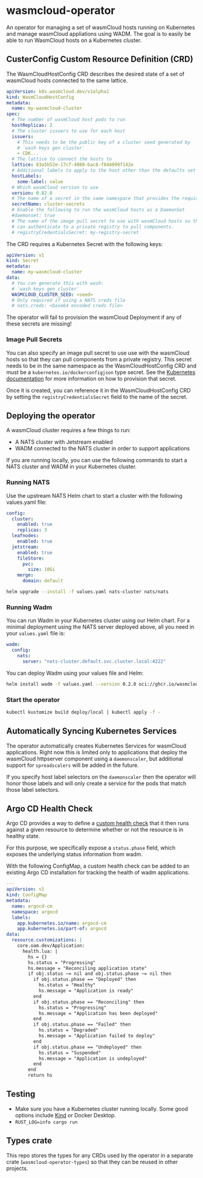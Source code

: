 # wasmcloud-operator

An operator for managing a set of wasmCloud hosts running on Kubernetes and
manage wasmCloud appliations using WADM.
The goal is to easily be able to run WasmCloud hosts on a Kubernetes cluster.

## CusterConfig Custom Resource Definition (CRD)

The WasmCloudHostConfig CRD describes the desired state of a set of wasmCloud
hosts connected to the same lattice.

```yaml
apiVersion: k8s.wasmcloud.dev/v1alpha1
kind: WasmCloudHostConfig
metadata:
  name: my-wasmcloud-cluster
spec:
  # The number of wasmCloud host pods to run
  hostReplicas: 2
  # The cluster issuers to use for each host
  issuers:
    # This needs to be the public key of a cluster seed generated by
    # `wash keys gen cluster`
    - CDK...
  # The lattice to connect the hosts to
  lattice: 83a5b52e-17cf-4080-bac8-f844099f142e
  # Additional labels to apply to the host other than the defaults set in the operator
  hostLabels:
    some-label: value
  # Which wasmCloud version to use
  version: 0.82.0
  # The name of a secret in the same namespace that provides the required secrets.
  secretName: cluster-secrets
  # Enable the following to run the wasmCloud hosts as a DaemonSet
  #daemonset: true
  # The name of the image pull secret to use with wasmCloud hosts so that they
  # can authenticate to a private registry to pull components.
  # registryCredentialsSecret: my-registry-secret
```

The CRD requires a Kubernetes Secret with the following keys:

```yaml
apiVersion: v1
kind: Secret
metadata:
  name: my-wasmcloud-cluster
data:
  # You can generate this with wash:
  # `wash keys gen cluster`
  WASMCLOUD_CLUSTER_SEED: <seed>
  # Only required if using a NATS creds file
  # nats.creds: <base64 encoded creds file>
```

The operator will fail to provision the wasmCloud Deployment if any of these
secrets are missing!

### Image Pull Secrets

You can also specify an image pull secret to use use with the wasmCloud hosts
so that they can pull components from a private registry. This secret needs to
be in the same namespace as the WasmCloudHostConfig CRD and must be a
`kubernetes.io/dockerconfigjson` type secret. See the [Kubernetes
documentation](https://kubernetes.io/docs/tasks/configure-pod-container/pull-image-private-registry/#registry-secret-existing-credentials)
for more information on how to provision that secret.

Once it is created, you can reference it in the WasmCloudHostConfig CRD by
setting the `registryCredentialsSecret` field to the name of the secret.

## Deploying the operator

A wasmCloud cluster requires a few things to run:

- A NATS cluster with Jetstream enabled
- WADM connected to the NATS cluster in order to support applications

If you are running locally, you can use the following commands to start a
NATS cluster and WADM in your Kubernetes cluster.

### Running NATS

Use the upstream NATS Helm chart to start a cluster with the following
values.yaml file:

```yaml
config:
  cluster:
    enabled: true
    replicas: 3
  leafnodes:
    enabled: true
  jetstream:
    enabled: true
    fileStore:
      pvc:
        size: 10Gi
    merge:
      domain: default
```

```sh
helm upgrade --install -f values.yaml nats-cluster nats/nats
```

### Running Wadm

You can run Wadm in your Kubernetes cluster using our Helm chart. For a minimal deployment using the
NATS server deployed above, all you need in your `values.yaml` file is:

```yaml
wadm:
  config:
    nats:
      server: "nats-cluster.default.svc.cluster.local:4222"
```

You can deploy Wadm using your values file and Helm:

```sh
helm install wadm -f values.yaml --version 0.2.0 oci://ghcr.io/wasmcloud/charts/wadm
```

### Start the operator

```sh
kubectl kustomize build deploy/local | kubectl apply -f -
```

## Automatically Syncing Kubernetes Services

The operator automatically creates Kubernetes Services for wasmCloud
applications. Right now this is limited only to applications that deploy the
wasmCloud httpserver component using a `daemonscaler`, but additional support
for `spreadscalers` will be added in the future.

If you specify host label selectors on the `daemonscaler` then the operator
will honor those labels and will only create a service for the pods that match
those label selectors.

## Argo CD Health Check

Argo CD provides a way to define a [custom health
check](https://argo-cd.readthedocs.io/en/stable/operator-manual/health/#custom-health-checks)
that it then runs against a given resource to determine whether or not the
resource is in healthy state.

For this purpose, we specifically expose a `status.phase` field, which exposes
the underlying status information from wadm.

With the following ConfigMap, a custom health check can be added to an existing
Argo CD installation for tracking the health of wadm applications.

```yaml
---
apiVersion: v1
kind: ConfigMap
metadata:
  name: argocd-cm
  namespace: argocd
  labels:
    app.kubernetes.io/name: argocd-cm
    app.kubernetes.io/part-of: argocd
data:
  resource.customizations: |
    core.oam.dev/Application:
      health.lua: |
        hs = {}
        hs.status = "Progressing"
        hs.message = "Reconciling application state"
        if obj.status ~= nil and obj.status.phase ~= nil then
          if obj.status.phase == "Deployed" then
            hs.status = "Healthy"
            hs.message = "Application is ready"
          end
          if obj.status.phase == "Reconciling" then
            hs.status = "Progressing"
            hs.message = "Application has been deployed"
          end
          if obj.status.phase == "Failed" then
            hs.status = "Degraded"
            hs.message = "Application failed to deploy"
          end
          if obj.status.phase == "Undeployed" then
            hs.status = "Suspended"
            hs.message = "Application is undeployed"
          end
        end
        return hs
```

## Testing

- Make sure you have a Kubernetes cluster running locally. Some good options
  include [Kind](https://kind.sigs.k8s.io/) or Docker Desktop.
- `RUST_LOG=info cargo run`


## Types crate

This repo stores the types for any CRDs used by the operator in a separate
crate (`wasmcloud-operator-types`) so that they can be reused in other projects.
